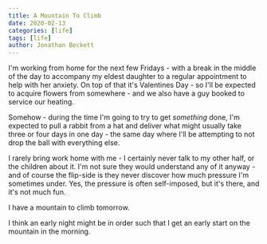```yaml
---
title: A Mountain To Climb
date: 2020-02-13
categories: [life]
tags: [life]
author: Jonathan Beckett
---
```


I'm working from home for the next few Fridays - with a break in the middle of the day to accompany my eldest daughter to a regular appointment to help with her anxiety. On top of that it's Valentines Day - so I'll be expected to acquire flowers from somewhere - and we also have a guy booked to service our heating.

Somehow - during the time I'm going to try to get *something* done, I'm expected to pull a rabbit from a hat and deliver what might usually take three or four days in one day - the same day where I'll be attempting to not drop the ball with everything else.

I rarely bring work home with me - I certainly never talk to my other half, or the children about it. I'm not sure they would understand any of it anyway - and of course the flip-side is they never discover how much pressure I'm sometimes under. Yes, the pressure is often self-imposed, but it's there, and it's not much fun.

I have a mountain to climb tomorrow.

I think an early night might be in order such that I get an early start on the mountain in the morning.